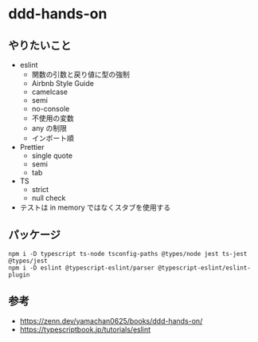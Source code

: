 # ddd-hands-on

## やりたいこと

- eslint
  - 関数の引数と戻り値に型の強制
  - Airbnb Style Guide
  - camelcase
  - semi
  - no-console
  - 不使用の変数
  - any の制限
  - インポート順
- Prettier
  - single quote
  - semi
  - tab
- TS
  - strict
  - null check
- テストは in memory ではなくスタブを使用する

## パッケージ

```
npm i -D typescript ts-node tsconfig-paths @types/node jest ts-jest @types/jest
npm i -D eslint @typescript-eslint/parser @typescript-eslint/eslint-plugin
```

## 参考

- https://zenn.dev/yamachan0625/books/ddd-hands-on/
- https://typescriptbook.jp/tutorials/eslint
